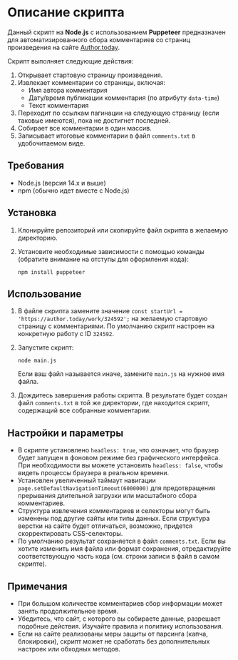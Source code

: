 # Описание скрипта

Данный скрипт на **Node.js** с использованием **Puppeteer** предназначен для автоматизированного сбора комментариев со страниц произведения на сайте [Author.today](https://author.today).

Скрипт выполняет следующие действия:

1. Открывает стартовую страницу произведения.
2. Извлекает комментарии со страницы, включая:
   - Имя автора комментария
   - Дату/время публикации комментария (по атрибуту `data-time`)
   - Текст комментария
3. Переходит по ссылкам пагинации на следующую страницу (если таковые имеются), пока не достигнет последней.
4. Собирает все комментарии в один массив.
5. Записывает итоговые комментарии в файл `comments.txt` в удобочитаемом виде.

## Требования

- Node.js (версия 14.x и выше)
- npm (обычно идет вместе с Node.js)

## Установка

1. Клонируйте репозиторий или скопируйте файл скрипта в желаемую директорию.
2. Установите необходимые зависимости с помощью команды (обратите внимание на отступы для оформления кода):
   
       npm install puppeteer

## Использование

1. В файле скрипта замените значение `const startUrl = 'https://author.today/work/324592';` на желаемую стартовую страницу с комментариями. По умолчанию скрипт настроен на конкретную работу с ID `324592`.
2. Запустите скрипт:
   
       node main.js

   Если ваш файл называется иначе, замените `main.js` на нужное имя файла.

3. Дождитесь завершения работы скрипта. В результате будет создан файл `comments.txt` в той же директории, где находится скрипт, содержащий все собранные комментарии.

## Настройки и параметры

- В скрипте установлено `headless: true`, что означает, что браузер будет запущен в фоновом режиме без графического интерфейса. При необходимости вы можете установить `headless: false`, чтобы видеть процессы браузера в реальном времени.
- Установлен увеличенный таймаут навигации `page.setDefaultNavigationTimeout(6000000)` для предотвращения прерывания длительной загрузки или масштабного сбора комментариев.
- Структура извлечения комментариев и селекторы могут быть изменены под другие сайты или типы данных. Если структура верстки на сайте будет отличаться, возможно, придется скорректировать CSS-селекторы.
- По умолчанию результат сохраняется в файл `comments.txt`. Если вы хотите изменить имя файла или формат сохранения, отредактируйте соответствующую часть кода (см. строки записи в файл в самом скрипте).

## Примечания

- При большом количестве комментариев сбор информации может занять продолжительное время.
- Убедитесь, что сайт, с которого вы собираете данные, разрешает подобные действия. Изучайте правила и политику использования.
- Если на сайте реализованы меры защиты от парсинга (капча, блокировки), скрипт может не сработать без дополнительных настроек или обходных методов.
